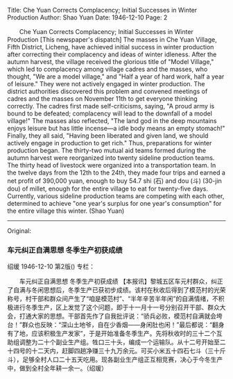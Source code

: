 Title: Che Yuan Corrects Complacency; Initial Successes in Winter Production
Author: Shao Yuan
Date: 1946-12-10
Page: 2

　　Che Yuan Corrects Complacency; Initial Successes in Winter Production
    [This newspaper's dispatch] The masses in Che Yuan Village, Fifth District, Licheng, have achieved initial success in winter production after correcting their complacency and ideas of winter idleness. After the autumn harvest, the village received the glorious title of "Model Village," which led to complacency among village cadres and the masses, who thought, "We are a model village," and "Half a year of hard work, half a year of leisure." They were not actively engaged in winter production. The district authorities discovered this problem and convened meetings of cadres and the masses on November 11th to get everyone thinking correctly. The cadres first made self-criticisms, saying, "A proud army is bound to be defeated; complacency will lead to the downfall of a model village!" The masses also reflected, "The land god in the deep mountains enjoys leisure but has little incense—a idle body means an empty stomach!" Finally, they all said, "Having been liberated and given land, we should actively engage in production to get rich." Thus, preparations for winter production began. The thirty-two mutual aid teams formed during the autumn harvest were reorganized into twenty sideline production teams. The thirty head of livestock were organized into a transportation team. In the twelve days from the 12th to the 24th, they made four trips and earned a net profit of 390,000 yuan, enough to buy 54.7 shi (石) and dou (斗) (30-jin dou) of millet, enough for the entire village to eat for twenty-five days. Currently, various sideline production teams are competing with each other, determined to achieve "one year's surplus for one year's consumption" for the entire village this winter. (Shao Yuan)



<hr /> 

Original: 


### 车元纠正自满思想  冬季生产初获成绩
绍缓
1946-12-10
第2版()
专栏：

　　车元纠正自满思想
    冬季生产初获成绩
    【本报讯】黎城五区车元村群众，纠正了自满与冬闲思想后，冬季生产已获初步成绩。该村在秋收后得到了模范村的光荣称号，村干部和群众间产生了“咱是模范村”、“半年辛苦半年闲”的自满情绪，不积极进行冬季生产，区上发觉了这个问题，即于十一月十一号分别召开干部、群众大会，打通大家的思想。干部首先作了自我批评说：“骄兵必败，模范村自满就会垮台！”群众也反映：“深山土地爷，自在少香烟——身闲肚也闲！”最后都说：“翻身有了地，应该积极生产发家”，于是开始准备冬季生产。先将秋收时的三十二个互助组调整为二十个副业生产组。牲口三十头，编成一个运输队。从十二号开始至二十四号的十二天内，赶脚四趟净赚三十九万余元。可买小米五十四石七斗（三十斤斗），足够全村人口二十五天吃用。现各副业生产组正互相竞赛，决心于今冬生产中，做到全村全年耕一余一。（绍瑗）
